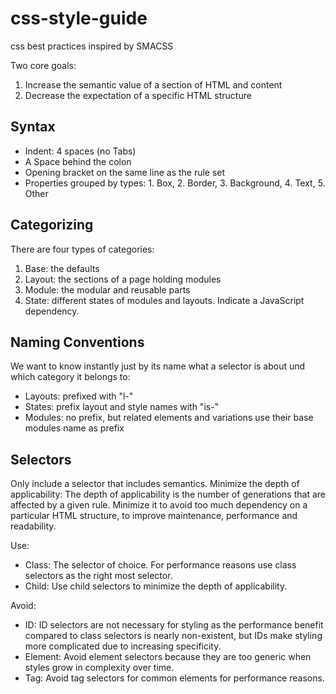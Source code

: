 css-style-guide
===============
css best practices inspired by SMACSS

Two core goals:
1.  Increase the semantic value of a section of HTML and content
2.  Decrease the expectation of a specific HTML structure

Syntax
------

*  Indent: 4 spaces (no Tabs)
*  A Space behind the colon
*  Opening bracket on the same line as the rule set
*  Properties grouped by types: 1. Box, 2. Border, 3. Background, 4. Text, 5. Other

Categorizing
------------

There are four types of categories:
1.  Base: the defaults
2.  Layout: the sections of a page holding modules
3.  Module: the modular and reusable parts 
4.  State: different states of modules and layouts. Indicate a JavaScript dependency.

Naming Conventions
------------------

We want to know instantly just by its name what a selector is about und which category it belongs to:
*  Layouts: prefixed with "l-"
*  States: prefix layout and style names with "is-"
*  Modules: no prefix, but related elements and variations use their base modules name as prefix

Selectors
---------

Only include a selector that includes semantics.
Minimize the depth of applicability: The depth of applicability is the number of generations that are affected by a given rule. Minimize it to avoid too much dependency on a particular HTML structure, to improve maintenance, performance and readability.

Use:
*  Class: The selector of choice. For performance reasons use class selectors as the right most selector.
*  Child: Use child selectors to minimize the depth of applicability.

Avoid:
*  ID: ID selectors are not necessary for styling as the performance benefit compared to class selectors is nearly non-existent, but IDs make styling more complicated due to increasing specificity.
*  Element: Avoid element selectors because they are too generic when styles grow in complexity over time.
*  Tag: Avoid tag selectors for common elements for performance reasons.

